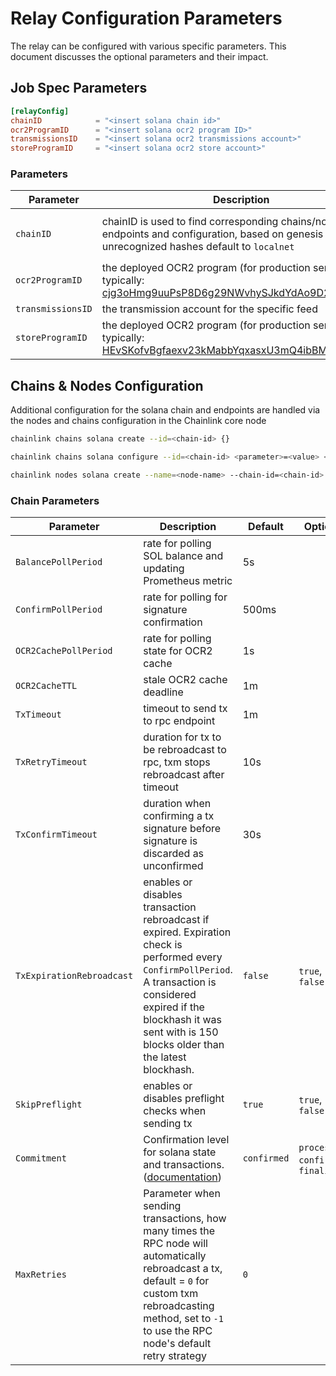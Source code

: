 # Relay Configuration Parameters

The relay can be configured with various specific parameters. This document discusses the optional parameters and their impact.

## Job Spec Parameters

```toml
[relayConfig]
chainID            = "<insert solana chain id>"
ocr2ProgramID      = "<insert solana ocr2 program ID>"
transmissionsID    = "<insert solana ocr2 transmissions account>"
storeProgramID     = "<insert solana ocr2 store account>"
```

### Parameters

| Parameter         | Description                                                                                                                                                                                     | Default      | Options                                    |
| ----------------- | ----------------------------------------------------------------------------------------------------------------------------------------------------------------------------------------------- | ------------ | ------------------------------------------ |
| `chainID`         | chainID is used to find corresponding chains/nodes for endpoints and configuration, based on genesis blockhash, unrecognized hashes default to `localnet`                                       | **required** | `mainnet`, `testnet`, `devnet`, `localnet` |
| `ocr2ProgramID`   | the deployed OCR2 program (for production services typically: [cjg3oHmg9uuPsP8D6g29NWvhySJkdYdAo9D25PRbKXJ](https://explorer.solana.com/address/cjg3oHmg9uuPsP8D6g29NWvhySJkdYdAo9D25PRbKXJ))   | **required** |                                            |
| `transmissionsID` | the transmission account for the specific feed                                                                                                                                                  | **required** |                                            |
| `storeProgramID`  | the deployed OCR2 program (for production services typically: [HEvSKofvBgfaexv23kMabbYqxasxU3mQ4ibBMEmJWHny](https://explorer.solana.com/address/HEvSKofvBgfaexv23kMabbYqxasxU3mQ4ibBMEmJWHny)) | **required** |                                            |

## Chains & Nodes Configuration

Additional configuration for the solana chain and endpoints are handled via the nodes and chains configuration in the Chainlink core node

```bash
chainlink chains solana create --id=<chain-id> {}

chainlink chains solana configure --id=<chain-id> <parameter>=<value> <parameter>=<value> ...

chainlink nodes solana create --name=<node-name> --chain-id=<chain-id> --url=<url>
```

### Chain Parameters

| Parameter             | Description                                                                                                                                                                                                        | Default     | Options                               |
| --------------------- | ------------------------------------------------------------------------------------------------------------------------------------------------------------------------------------------------------------------ | ----------- | ------------------------------------- |
| `BalancePollPeriod`   | rate for polling SOL balance and updating Prometheus metric                                                                                                                                                      | 5s          |                                       |
| `ConfirmPollPeriod`   | rate for polling for signature confirmation                                                                                                                                                                        | 500ms       |                                       |
| `OCR2CachePollPeriod` | rate for polling state for OCR2 cache                                                                                                                                                                              | 1s          |                                       |
| `OCR2CacheTTL`        | stale OCR2 cache deadline                                                                                                                                                                                          | 1m          |                                       |
| `TxTimeout`           | timeout to send tx to rpc endpoint                                                                                                                                                                                 | 1m          |                                       |
| `TxRetryTimeout`      | duration for tx to be rebroadcast to rpc, txm stops rebroadcast after timeout                                                                                                                                      | 10s          |                                       |
| `TxConfirmTimeout`    | duration when confirming a tx signature before signature is discarded as unconfirmed                                                                                                                               | 30s         |  
| `TxExpirationRebroadcast`       | enables or disables transaction rebroadcast if expired. Expiration check is performed every `ConfirmPollPeriod`. A transaction is considered expired if the blockhash it was sent with is 150 blocks older than the latest blockhash.                                                                                                                                                                 | `false`      | `true`, `false`                                      |
| `SkipPreflight`       | enables or disables preflight checks when sending tx                                                                                                                                                                 | `true`      | `true`, `false`                       |
| `Commitment`          | Confirmation level for solana state and transactions. ([documentation](https://docs.solana.com/developing/clients/jsonrpc-api#configuring-state-commitment))                                                       | `confirmed` | `processed`, `confirmed`, `finalized` |
| `MaxRetries`          | Parameter when sending transactions, how many times the RPC node will automatically rebroadcast a tx, default = `0` for custom txm rebroadcasting method, set to `-1` to use the RPC node's default retry strategy | `0`         |                                       |
